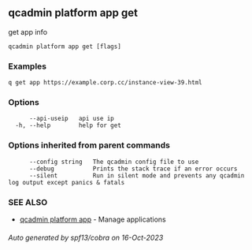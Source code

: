## qcadmin platform app get

get app info

```
qcadmin platform app get [flags]
```

### Examples

```
q get app https://example.corp.cc/instance-view-39.html
```

### Options

```
      --api-useip   api use ip
  -h, --help        help for get
```

### Options inherited from parent commands

```
      --config string   The qcadmin config file to use
      --debug           Prints the stack trace if an error occurs
      --silent          Run in silent mode and prevents any qcadmin log output except panics & fatals
```

### SEE ALSO

* [qcadmin platform app](qcadmin_platform_app.md)	 - Manage applications

###### Auto generated by spf13/cobra on 16-Oct-2023
